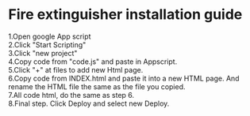 # Fire extinguisher installation guide
1.Open google App script  
2.Click "Start Scripting"  
3.Click "new project"  
4.Copy code from "code.js" and paste in Appscript.  
5.Click "+" at files to add new Html page.  
6.Copy code from INDEX.html and paste it into a new HTML page. And rename the HTML file the same as the file you copied.  
7.All code html, do the same as step 6.  
8.Final step. Click Deploy and select new Deploy.  
